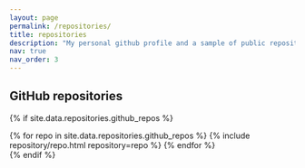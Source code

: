 ```yaml
---
layout: page
permalink: /repositories/
title: repositories
description: "My personal github profile and a sample of public repositories where I have contributed."
nav: true
nav_order: 3
---
```


## GitHub repositories

{% if site.data.repositories.github_repos %}
<div class="repositories d-flex flex-wrap flex-md-row flex-column justify-content-between align-items-center">
  {% for repo in site.data.repositories.github_repos %}
    {% include repository/repo.html repository=repo %}
  {% endfor %}
</div>
{% endif %}
